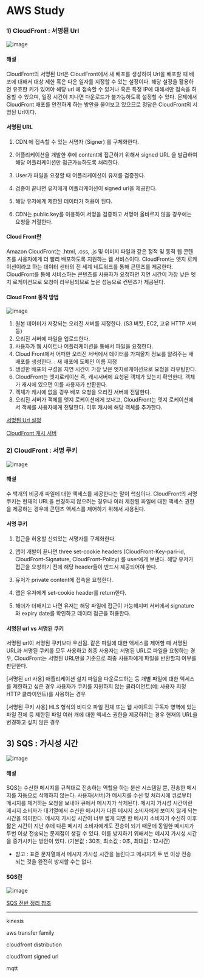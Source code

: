 # AWS Study

### 1) CloudFront : 서명된 Url
![image](https://user-images.githubusercontent.com/42667951/163708205-b7302f34-672d-41ed-b224-67cf9ecdcf3c.png)

#### 해설
CloudFront의 서명된 Url은 CloudFront에서 새 배포를 생성하여 Url을 배포할 때 배포에 대해서 대상 제한 혹은 다운 일자를 지정할 수 있는 설정이다.
해당 설정을 활용하면 유효한 키가 있어야 해당 url 에 접속할 수 있거나 혹은 특정 IP에 대해서만 접속을 허용할 수 있으며, 일정 시간이 지나면 다운로드가 불가능하도록 설정할 수 있다. 문제에서 CloudFront 배포를 안전하게 하는 방안을 물어보고 있으므로 정답은 CloudFront의 서명된 Url이다.

#### 서명된 URL
1. CDN 에 접속할 수 있는 서명자 (Signer) 를 구체화한다.

2. 어플리케이션을 개발한 후에 content에 접근하기 위해서 signed URL 을 발급하여 해당 어플리케이션만 접근가능하도록 처리한다.

3. User가 파일을 요청할 때 어플리케이션이 유저를 검증한다.

4. 검증이 끝나면 유저에게 어플리케이션이 signed url을 제공한다. 

5. 해당 유저에게 제한된 데이터가 허용이 된다.

6. CDN는 public key를 이용하여 서명을 검증하고 서명이 올바르지 않을 경우에는 요청을 거절한다.





#### Cloud Front란
Amazon CloudFront는 .html, .css, .js 및 이미지 파일과 같은 정적 및 동적 웹 콘텐츠를 사용자에게 더 빨리 배포하도록 지원하는 웹 서비스이다. CloudFront는 엣지 로케이션이라고 하는 데이터 센터의 전 세계 네트워크를 통해 콘텐츠를 제공한다. CloudFront를 통해 서비스하는 콘텐츠를 사용자가 요청하면 지연 시간이 가장 낮은 엣지 로케이션으로 요청이 라우팅되므로 높은 성능으로 컨텐츠가 제공된다.

#### Cloud Front  동작 방법
![image](https://user-images.githubusercontent.com/42667951/163709087-b345bb0d-c6b3-45c2-b1e0-cee3a66c4f2d.png)
1) 원본 데이터가 저장되는 오리진 서버를 지정한다. (S3 버킷, EC2, 고유 HTTP 서버 등)
2) 오리진 서버에 파일을 업로드한다.
3) 사용자가 웹 사이트나 어플리케이션을 통해서 파일을 요청한다.
4) Cloud Front에서 어떠한 오리진 서버에서 데이터를 가져올지 정보를 알려주는 새 배포를 생성한다. : 새 배포에 도메인 이름 지정
5) 생성한 배포의 구성을 지연 시간이 가장 낮은 엣지로케이션으로 요청을 라우팅한다.
6) CloudFront는 엣지로케이션 즉, 캐시서버에 요청된 객체가 있는지 확인한다. 객체가 캐시에 있으면 이를 사용자가 반환한다.
7) 객체가 캐시에 없을 경우 배포 요청을 오리진 서버에 전달한다.
8) 오리진 서버가 객체를 엣지 로케이션에게 보내고, CloudFront는 엣지 로케이션에서 객체를 사용자에게 전달한다. 이후 캐시에 해당 객체를 추가한다.

[서명된 Url 설정](https://blog.leedoing.com/87)

[CloudFront  캐시 서버](https://docs.aws.amazon.com/ko_kr/AmazonCloudFront/latest/DeveloperGuide/HowCloudFrontWorks.html)

   

### 2) CloudFront : 서명 쿠키

![image](https://user-images.githubusercontent.com/42667951/163715868-9f650b28-7c4e-42f8-82b9-c0e56e5901b4.png)

#### 해설
수 백개의 비공개 파일에 대한 액세스를 제공한다는 말이 핵심이다. CloudFront의 서명 쿠키는 현재의 URL을 변경하지 않으려는 경우나 여러 제한된 파일에 대한 액세스 권한을 제공하는 경우에 콘텐츠 액세스를 제어하기 위해서 사용된다.

#### 서명 쿠키
1. 접근을 허용할 신뢰있는 서명자를 구체화한다.

2. 앱이 개발이 끝나면 three set-cookie headers (CloudFront-Key-pari-id, CloudFront-Signature, CloudFront-Policy) 를 user에게 보낸다. 해당 유저가 접근을 요청하기 전에 해당 header들이 반드시 제공되어야 한다.

3. 유저가 private content에 접속을 요청한다.

4. 앱은 유저에게 set-cookie header를 return한다.

5. 해더가 더해지고 나면 유저는 해당 파일에 접근이 가능해지며 서버에서 signature와 expiry date를 확인하고 데이터 접근을 허용한다.



#### 서명된 url vs 서명된 쿠키
서명된 url이 서명된 쿠키보다 우선됨.
같은 파일에 대한 액세스를 제어할 때 서명된 URL과 서명된 쿠키를 모두 사용하고 최종 사용자는 서명된 URL로 파일을 요청하는 경우, CloudFront는 서명된 URL만을 기준으로 최종 사용자에게 파일을 반환할지 여부를 판단한다.

[서명된 url 사용]
애플리케이션 설치 파일을 다운로드하는 등 개별 파일에 대한 액세스를 제한하고 싶은 경우
사용자가 쿠키를 지원하지 않는 클라이언트(예: 사용자 지정 HTTP 클라이언트)를 사용하는 경우


[서명된 쿠키 사용]
HLS 형식의 비디오 파일 전체 또는 웹 사이트의 구독자 영역에 있는 파일 전체 등 제한된 파일 여러 개에 대한 액세스 권한을 제공하려는 경우
현재의 URL을 변경하고 싶지 않은 경우


## 3) SQS : 가시성 시간 
![image](https://user-images.githubusercontent.com/42667951/163716461-505ab487-a81c-4c94-b992-bd53dc7cca47.png)

#### 해설
SQS는 수신한 메시지를 규칙대로 전송하는 역할을 하는 분산 시스템일 뿐, 전송한 메시지를 자동으로 삭제하지 않는다. 사용자(서버)가 메시지를 수신 및 처리시에 큐로부터 메시지를 제거하는 요청을 보내야 큐에서 메시지가 삭제된다. 
메시지 가시성 시간이란 메시지 소비자가 대기열에서 수신한 메시지가 다른 메시지 소비자에게 보이지 않게 되는 시간을 의미한다. 메시지 가시성 시간이 너무 짧게 되면 한 메시지 소비자가 수신하 이후 짧은 시간이 지난 후에 다른 메시지 소비자에게도 전송이 되기 때문에 동일한 메시지가 두번 이상 전송되는 문제점이 생길 수 있다. 이를 방지하기 위해서는 메시지 가시성 시간을 증가시키는 방안이 있다.
(기본값 : 30초, 최소값 : 0초, 최대값 : 12시간)

* 참고 : 표준 문자열에서 메시지 가시성 시간을 늘린다고 메시지가 두 번 이상 전송 되는 것을 완전히 방지할 수는 없다.

####  SQS란
![image](https://user-images.githubusercontent.com/42667951/163717973-8f304af5-a976-4cd8-a8ce-6dfb52c5503a.png)


[SQS 전반 정리 참조](https://devocean.sk.com/blog/techBoardDetail.do?ID=163290)

-------------------------

kinesis

aws transfer family

cloudfront distribution

cloudfront signed url

mqtt
